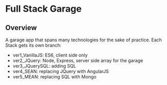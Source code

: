 Full Stack Garage
===

Overview
---

A garage app that spans many technologies for the sake of practice. Each Stack gets its own branch:

- ver1_VanillaJS: ES6, client side only
- ver2_JQuery: Node, Express, server side array for the garage
- ver3_JQuerySQL: adding SQL
- ver4_SEAN: replacing JQuery with AngularJS
- ver5_MEAN: replacing SQL with Mongo
